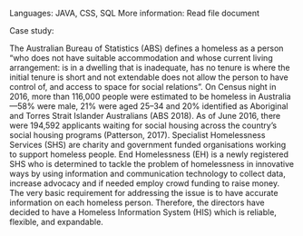 Languages: JAVA, CSS, SQL
More information: Read file document

Case study:

The Australian Bureau of Statistics (ABS) defines a homeless as a person 
“who does not have suitable accommodation and whose current living arrangement: 
is in a dwelling that is inadequate, has no tenure
is where the initial tenure is short and not extendable
does not allow the person to have control of, and access to space for social relations”. 
On Census night in 2016, more than 116,000 people were estimated to be homeless in 
Australia—58% were male, 21% were aged 25–34 and 20% identified as Aboriginal and 
Torres Strait Islander Australians (ABS 2018). As of June 2016, there were 194,592 applicants 
waiting for social housing across the country’s social housing programs (Patterson, 2017). 
Specialist Homelessness Services (SHS) are charity and government funded organisations 
working to support homeless people. 
End Homelessness (EH) is a newly registered SHS who is determined to tackle the problem 
of homelessness in innovative ways by using information and communication technology to 
collect data, increase advocacy and if needed employ crowd funding to raise money. The very 
basic requirement for addressing the issue is to have accurate information on each homeless 
person. Therefore, the directors have decided to have a Homeless Information System (HIS) 
which is reliable, flexible, and expandable.

